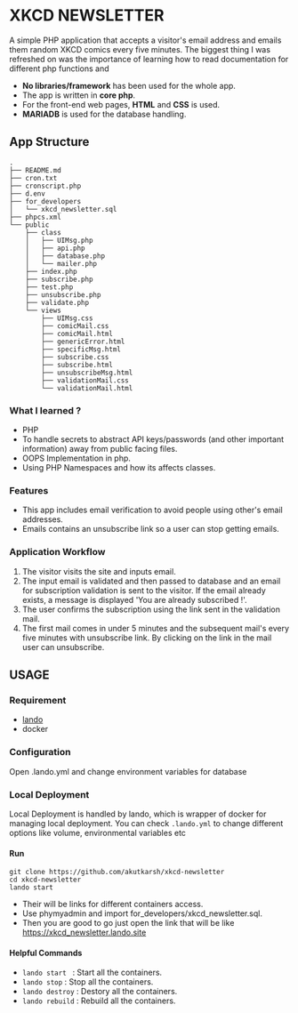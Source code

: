 # XKCD NEWSLETTER

A simple PHP application that accepts a visitor's email address and emails them random XKCD comics every five minutes.
The biggest thing I was refreshed on was the importance of learning how to read documentation for different php functions and 

- **No libraries/framework** has been used for the whole app.
- The app is written in **core php**.
- For the front-end web pages, **HTML** and **CSS** is used.
- **MARIADB** is used for the database handling.

## App Structure

```
.
├── README.md
├── cron.txt
├── cronscript.php
├── d.env
├── for_developers
│   └── xkcd_newsletter.sql
├── phpcs.xml
└── public
    ├── class
    │   ├── UIMsg.php
    │   ├── api.php
    │   ├── database.php
    │   └── mailer.php
    ├── index.php
    ├── subscribe.php
    ├── test.php
    ├── unsubscribe.php
    ├── validate.php
    └── views
        ├── UIMsg.css
        ├── comicMail.css
        ├── comicMail.html
        ├── genericError.html
        ├── specificMsg.html
        ├── subscribe.css
        ├── subscribe.html
        ├── unsubscribeMsg.html
        ├── validationMail.css
        └── validationMail.html
```

### What I learned ?

- PHP
- To handle secrets to abstract API keys/passwords (and other important information) away from public facing files. 
- OOPS Implementation in php.
- Using PHP Namespaces and how its affects classes.

### Features

- This app includes email verification to avoid people using other's email addresses.
- Emails contains an unsubscribe link so a user can stop getting emails.

### Application Workflow

1. The visitor visits the site and inputs email.
2. The input email is validated and then passed to database and an email for subscription validation is sent to the visitor. If the email already exists, a message is displayed 'You are already subscribed !'.
3. The user confirms the subscription using the link sent in the validation mail. 
4. The first mail comes in under 5 minutes and the subsequent mail's every five minutes with unsubscribe link. By clicking on the link in the mail user can unsubscribe.

## USAGE 

### Requirement

- [lando](https://docs.lando.dev/getting-started/installation.html)
- docker

### Configuration

Open .lando.yml and change environment variables for database

### Local Deployment
Local Deployment is handled by lando, which is wrapper of docker for managing local deployment.
You can check `.lando.yml` to change different options like volume, environmental variables etc

#### Run
```
git clone https://github.com/akutkarsh/xkcd-newsletter
cd xkcd-newsletter
lando start
```
- Their will be links for different containers access.
- Use phymyadmin and import for_developers/xkcd_newsletter.sql.
- Then you are good to go just open the link that will be like https://xkcd_newsletter.lando.site

#### Helpful Commands
- `lando start ` : Start all the containers.
- `lando stop` : Stop all the containers.
- `lando destroy` : Destory all the containers.
- `lando rebuild` : Rebuild all the containers.

